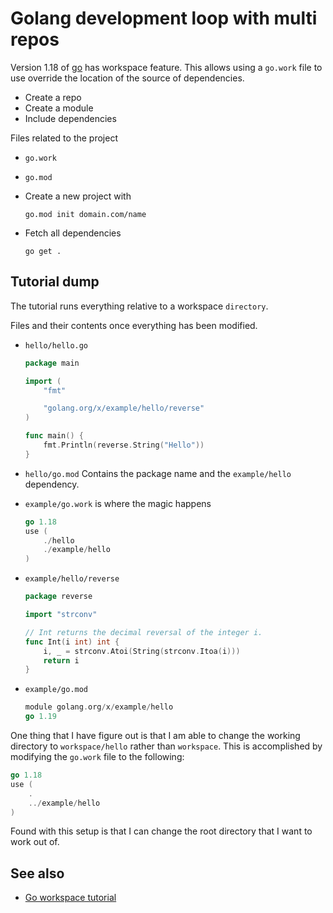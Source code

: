 # Golang development loop with multi repos

Version 1.18 of [go](../1085) has workspace feature. This allows using a
`go.work` file to use override the location of the source of dependencies.

- Create a repo
- Create a module
- Include dependencies

Files related to the project

- `go.work`
- `go.mod`

- Create a new project with

  `go.mod init domain.com/name`

- Fetch all dependencies

  `go get .`

## Tutorial dump

The tutorial runs everything relative to a workspace `directory`.

Files and their contents once everything has been modified.

- `hello/hello.go`

  ```go
  package main

  import (
      "fmt"

      "golang.org/x/example/hello/reverse"
  )

  func main() {
      fmt.Println(reverse.String("Hello"))
  }
  ```

- `hello/go.mod` Contains the package name and the `example/hello` dependency.

- `example/go.work` is where the magic happens

  ```go
  go 1.18
  use (
      ./hello
      ./example/hello
  )
  ```

- `example/hello/reverse`

  ```go
  package reverse

  import "strconv"

  // Int returns the decimal reversal of the integer i.
  func Int(i int) int {
      i, _ = strconv.Atoi(String(strconv.Itoa(i)))
      return i
  }
  ```

- `example/go.mod`

  ```go
  module golang.org/x/example/hello
  go 1.19
  ```

One thing that I have figure out is that I am able to change the working
directory to `workspace/hello` rather than `workspace`. This is accomplished by
modifying the `go.work` file to the following:

```go
go 1.18
use (
    .
    ../example/hello
)
```

Found with this setup is that I can change the root directory that I want to
work out of.

## See also

- [Go workspace tutorial](https://go.dev/doc/tutorial/workspaces)